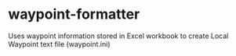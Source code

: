 waypoint-formatter
==================

Uses waypoint information stored in Excel workbook to create Local Waypoint text file (waypoint.ini)
